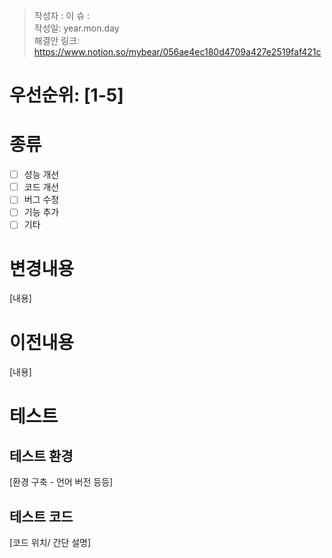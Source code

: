 > 작성자 :
> 이  슈 :  
> 작성일: year.mon.day  
> 해결안 링크: https://www.notion.so/mybear/056ae4ec180d4709a427e2519faf421c

# 우선순위: [1-5]
# 종류
- [ ] 성능 개선
- [ ] 코드 개선
- [ ] 버그 수정
- [ ] 기능 추가
- [ ] 기타
# 변경내용
[내용]
# 이전내용
[내용]

# 테스트
## 테스트 환경
[환경 구축 - 언어 버전 등등]
## 테스트 코드
[코드 위치/ 간단 설명]

